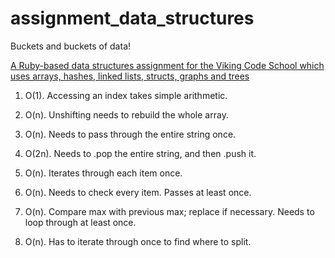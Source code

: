 # assignment_data_structures
Buckets and buckets of data!

[A Ruby-based data structures assignment for the Viking Code School which uses arrays, hashes, linked lists, structs, graphs and trees](http://www.vikingcodeschool.com)


1. O(1). Accessing an index takes simple arithmetic.

2. O(n). Unshifting needs to rebuild the whole array.

3. O(n). Needs to pass through the entire string once.

4. O(2n). Needs to .pop the entire string, and then .push it.

5. O(n). Iterates through each item once.

6. O(n). Needs to check every item. Passes at least once.

7. O(n). Compare max with previous max; replace if necessary. 
         Needs to loop through at least once.
         
8. O(n). Has to iterate through once to find where to split.
